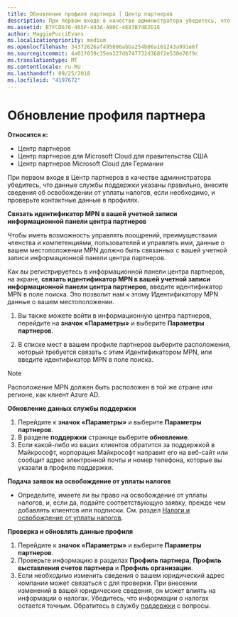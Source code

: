 ```yaml
---
title: Обновление профиля партнера | Центр партнеров
description: При первом входе в качестве администратора убедитесь, что данные службы поддержки указаны правильно, внесите сведения об освобождении от уплаты налогов, если необходимо, и проверьте контактные данные в профилях.
ms.assetid: B7FCD670-465F-443A-A80C-4E83B74E2D1E
author: MaggiePucciEvans
ms.localizationpriority: medium
ms.openlocfilehash: 34372626af495800abba254b06a161243a991e6f
ms.sourcegitcommit: 4a01f039c35ea327db747732d368f2e530e76f9c
ms.translationtype: MT
ms.contentlocale: ru-RU
ms.lasthandoff: 09/25/2018
ms.locfileid: "4197672"
---
```

# <a name="update-your-partner-profile"></a>Обновление профиля партнера

**Относится к:**

-  Центр партнеров
-  Центр партнеров для Microsoft Cloud для правительства США
-  Центр партнеров Microsoft Cloud для Германии

При первом входе в Центр партнеров в качестве администратора убедитесь, что данные службы поддержки указаны правильно, внесите сведения об освобождении от уплаты налогов, если необходимо, и проверьте контактные данные в профилях.


**Связать идентификатор MPN в вашей учетной записи информационной панели центра партнеров**

Чтобы иметь возможность управлять поощрений, преимуществами членства и компетенциями, пользователей и управлять ими, данные о вашем местоположении MPN должно быть связанных с вашей учетной записи информационной панели центра партнеров.

Как вы регистрируетесь в информационной панели центра партнеров, на экране, **связать идентификатор MPN в вашей учетной записи информационной панели центра партнеров**, введите идентификатор MPN в поле поиска. Это позволит нам к этому Идентификатору MPN данные о вашем местоположении.

1. Вы также можете войти в информационную центра партнеров, перейдите на **значок «Параметры»** и выберите **Параметры партнеров**.

2. В списке мест в вашем профиле партнеров выберите расположения, который требуется связать с этим Идентификатором MPN, или введите идентификатор MPN в поле поиска.

>[!Note]
>Расположение MPN должен быть расположен в той же стране или регионе, как клиент Azure AD. 


**Обновление данных службы поддержки** 

1.  Перейдите к **значок «Параметры»** и выберите **Параметры партнеров**.
2.  В разделе **поддержки** странице выберите **обновление**.
3.  Если какой-либо из ваших клиентов обратится за поддержкой в Майкрософт, корпорация Майкрософт направит его на веб-сайт или сообщит адрес электронной почты и номер телефона, которые вы указали в профиле поддержки.

**Подача заявок на освобождение от уплаты налогов**

-   Определите, имеете ли вы право на освобождение от уплаты налогов, и, если да, подайте соответствующую заявку, прежде чем добавлять клиентов или подписки. См. раздел [Налоги и освобождение от уплаты налогов](tax-and-tax-exemptions.md).

**Проверка и обновлять данные профиля**

1.  Перейдите к **значок «Параметры»** и выберите **Параметры партнеров**. 
2.  Проверьте информацию в разделах **Профиль партнера**, **Профиль выставления счетов партнера** и **Профиль организации**.
3.  Если необходимо изменить сведения о вашем юридический адрес компании может связаться с для проверки. При внесении изменений в вашей юридические сведения, он может влиять на информации о налогах. Убедитесь, что информации о налогах остается точным. Обратитесь в службу [поддержки](https://partner.microsoft.com/support/contact-support) с вопросы.

 

 



